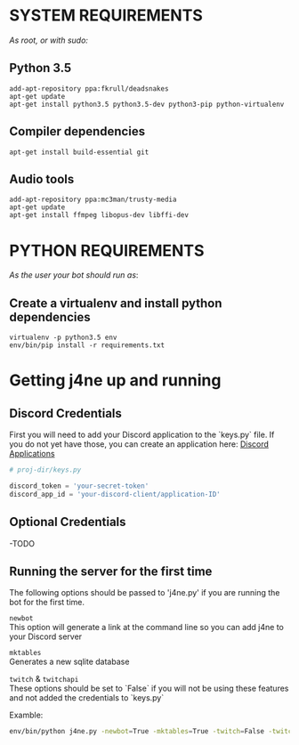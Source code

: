 SYSTEM REQUIREMENTS 
===================

_As root, or with sudo:_

Python 3.5
----------

```
add-apt-repository ppa:fkrull/deadsnakes
apt-get update
apt-get install python3.5 python3.5-dev python3-pip python-virtualenv
```

Compiler dependencies
---------------------

```
apt-get install build-essential git
```

Audio tools
-----------

```
add-apt-repository ppa:mc3man/trusty-media
apt-get update
apt-get install ffmpeg libopus-dev libffi-dev
```


PYTHON REQUIREMENTS
===================

_As the user your bot should run as_:

Create a virtualenv and install python dependencies
---------------------------------------------------

```
virtualenv -p python3.5 env
env/bin/pip install -r requirements.txt
```



Getting j4ne up and running
===========================

Discord Credentials
-------------------

First you will need to add your Discord application to the \`keys.py\` file. If you do not yet have those, you can create an application here: [Discord Applications](https://discordapp.com/developers/applications/)

``` python
# proj-dir/keys.py

discord_token = 'your-secret-token'
discord_app_id = 'your-discord-client/application-ID'
```

Optional Credentials
--------------------

-TODO

Running the server for the first time
-------------------------------------

The following options should be passed to 'j4ne.py' if you are running the bot for the first time.

`newbot`  
    This option will generate a link at the command line so you can add j4ne to your Discord server

`mktables`  
    Generates a new sqlite database

`twitch` & `twitchapi`  
    These options should be set to \`False\` if you will not be using these features and not added the credentials to \`keys.py\`

Examble:

``` bash
env/bin/python j4ne.py -newbot=True -mktables=True -twitch=False -twitchapi=False
```
